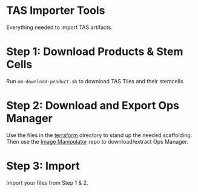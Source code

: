 # TAS Importer Tools

Everything needed to import TAS artifacts.


# Step 1: Download Products & Stem Cells

Run `om-download-product.sh` to download TAS Tiles and their stemcells.

# Step 2: Download and Export Ops Manager

Use the files in the [terraform](/terraform) directory to stand up the needed scaffolding. Then use the [Image Manipulator](https://github.com/pivotal/aws-gov-image-manipulator) repo to download/extract Ops Manager.

# Step 3: Import
Import your files from Step 1 & 2.
